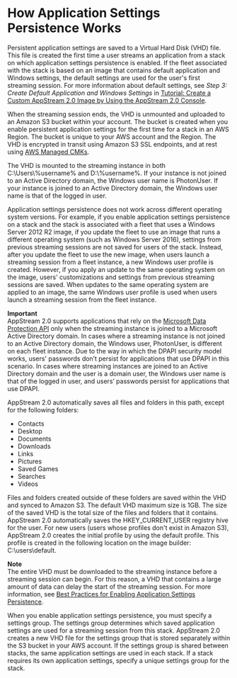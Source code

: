 # How Application Settings Persistence Works<a name="how-it-works-app-settings-persistence"></a>

Persistent application settings are saved to a Virtual Hard Disk \(VHD\) file\. This file is created the first time a user streams an application from a stack on which application settings persistence is enabled\. If the fleet associated with the stack is based on an image that contains default application and Windows settings, the default settings are used for the user's first streaming session\. For more information about default settings, see *Step 3: Create Default Application and Windows Settings* in [Tutorial: Create a Custom AppStream 2\.0 Image by Using the AppStream 2\.0 Console](tutorial-image-builder.md)\.

When the streaming session ends, the VHD is unmounted and uploaded to an Amazon S3 bucket within your account\. The bucket is created when you enable persistent application settings for the first time for a stack in an AWS Region\. The bucket is unique to your AWS account and the Region\. The VHD is encrypted in transit using Amazon S3 SSL endpoints, and at rest using [AWS Managed CMKs](https://docs.aws.amazon.com/kms/latest/developerguide/concepts.html#aws-managed-cmk)\.

The VHD is mounted to the streaming instance in both C:\\Users\\%username% and D:\\%username%\. If your instance is not joined to an Active Directory domain, the Windows user name is PhotonUser\. If your instance is joined to an Active Directory domain, the Windows user name is that of the logged in user\. 

Application settings persistence does not work across different operating system versions\. For example, if you enable application settings persistence on a stack and the stack is associated with a fleet that uses a Windows Server 2012 R2 image, if you update the fleet to use an image that runs a different operating system \(such as Windows Server 2016\), settings from previous streaming sessions are not saved for users of the stack\. Instead, after you update the fleet to use the new image, when users launch a streaming session from a fleet instance, a new Windows user profile is created\. However, if you apply an update to the same operating system on the image, users' customizations and settings from previous streaming sessions are saved\. When updates to the same operating system are applied to an image, the same Windows user profile is used when users launch a streaming session from the fleet instance\. 

**Important**  
AppStream 2\.0 supports applications that rely on the [Microsoft Data Protection API](https://docs.microsoft.com/en-us/windows/desktop/seccng/cng-dpapi) only when the streaming instance is joined to a Microsoft Active Directory domain\. In cases where a streaming instance is not joined to an Active Directory domain, the Windows user, PhotonUser, is different on each fleet instance\. Due to the way in which the DPAPI security model works, users' passwords don’t persist for applications that use DPAPI in this scenario\. In cases where streaming instances are joined to an Active Directory domain and the user is a domain user, the Windows user name is that of the logged in user, and users’ passwords persist for applications that use DPAPI\.

AppStream 2\.0 automatically saves all files and folders in this path, except for the following folders:
+ Contacts
+ Desktop
+ Documents
+ Downloads
+ Links
+ Pictures
+ Saved Games
+ Searches
+ Videos

Files and folders created outside of these folders are saved within the VHD and synced to Amazon S3\. The default VHD maximum size is 1GB\. The size of the saved VHD is the total size of the files and folders that it contains\. AppStream 2\.0 automatically saves the HKEY\_CURRENT\_USER registry hive for the user\. For new users \(users whose profiles don't exist in Amazon S3\), AppStream 2\.0 creates the initial profile by using the default profile\. This profile is created in the following location on the image builder: C:\\users\\default\.

**Note**  
The entire VHD must be downloaded to the streaming instance before a streaming session can begin\. For this reason, a VHD that contains a large amount of data can delay the start of the streaming session\. For more information, see [Best Practices for Enabling Application Settings Persistence](enabling-app-settings-persistence.md#best-practices-app-settings-persistence)\.

When you enable application settings persistence, you must specify a settings group\. The settings group determines which saved application settings are used for a streaming session from this stack\. AppStream 2\.0 creates a new VHD file for the settings group that is stored separately within the S3 bucket in your AWS account\. If the settings group is shared between stacks, the same application settings are used in each stack\. If a stack requires its own application settings, specify a unique settings group for the stack\.